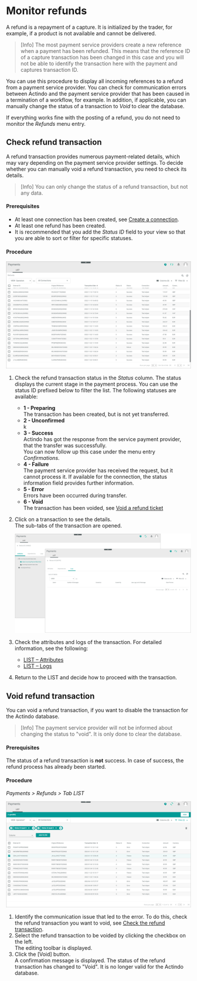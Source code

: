 # Monitor refunds

A refund is a repayment of a capture. It is initialized by the trader, for example, if a product is not available and cannot be delivered.   
> [Info] The most payment service providers create a new reference when a payment has been refunded. This means that the reference ID of a capture transaction has been changed in this case and you will not be able to identify the transaction here with the payment and captures transaction ID.   

You can use this procedure to display all incoming references to a refund from a payment service provider. You can check for communication errors between Actindo and the payment service provider that has been caused in a termination of a workflow, for example. In addition, if applicable, you can manually change the status of a transaction to *Void* to clear the database.    
   
If everything works fine with the posting of a refund, you do not need to monitor the *Refunds* menu entry.   

## Check refund transaction

A refund transaction provides numerous payment-related details, which may vary depending on the payment service provider settings. To decide whether you can manually void a refund transaction, you need to check its details.   
> [Info] You can only change the status of a refund transaction, but not any data.

#### Prerequisites

- At least one connection has been created, see [Create a connection](../Integration/01_ManageConnections.md#create-a-connection).
- At least one refund has been created.
- It is recommended that you add the *Status ID* field to your view so that you are able to sort or filter for specific statuses. 

#### Procedure   

![Refund transactions](../../Assets/Screenshots/Payments/Refunds/LISTRefunds.png "[Refund transactions]")

1. Check the refund transaction status in the *Status* column. The status displays the current stage in the payment process. You can use the status ID prefixed below to filter the list. The following statuses are available:   
    - **1 - Preparing**  
        The transaction has been created, but is not yet transferred.
    - **2 - Unconfirmed**   
    k 
    - **3 - Success**  
        Actindo has got the response from the service payment provider, that the transfer was successfully.   
        You can now follow up this case under the menu entry *Confirmations*. <!-----Stefan ist das richtig?---> 
    - **4 - Failure**   
        The payment service provider has received the request, but it cannot process it. If available for the connection, the status information field provides further information.
    - **5 - Error**   
       Errors have been occurred during transfer.
    - **6 - Void**   
       The transaction has been voided, see [Void a refund ticket](#void-a-refund-transaction)

    
2. Click on a transaction to see the details.   
    The sub-tabs of the transaction are opened. 

     ![Refunds attributes and logs](../../Assets/Screenshots/Payments/Refunds/CheckAttributes.png "[Refund attributes and logs]")

3. Check the attributes and logs of the transaction. For detailed information, see the following:
     - [LIST &ndash; Attributes](../UserInterface/04_ListRefunds.md#refunds-–-attributes)
     - [LIST &ndash; Logs](../UserInterface/04_ListRefunds.md#refunds-–-logs)
4. Return to the LIST and decide how to proceed with the transaction.


## Void refund transaction

You can void a refund transaction, if you want to disable the transaction for the Actindo database. 
> [Info] The payment service provider will not be informed about changing the status to "void". It is only done to clear the database.

#### Prerequisites

The status of a refund transaction is **not** success. In case of success, the refund process has already been started. <!---ist das richtig-->

#### Procedure
*Payments > Refunds > Tab LIST*

![Void Refund](../../Assets/Screenshots/Payments/Refunds/VoidRefunds.png "[Void refund]") 

 1. Identify the communication issue that led to the error. To do this, check the refund transaction you want to void, see [Check the refund transaction](#check-refund-transaction).
2. Select the refund transaction to be voided by clicking the checkbox on the left.   
    The editing toolbar is displayed.
3. Click the [Void] button.   
   A confirmation message is displayed. The status of the refund transaction has changed to "Void". It is no longer valid for the Actindo database.